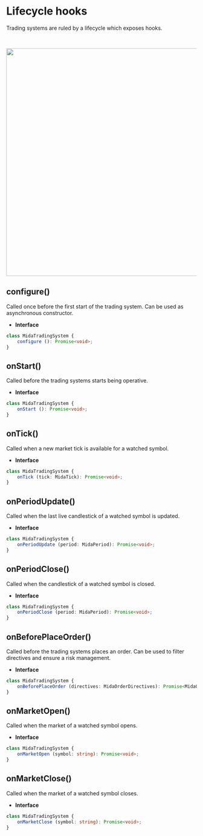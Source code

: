 # Lifecycle hooks
Trading systems are ruled by a lifecycle which exposes hooks.

<br>
<p align="center">
    <img src="/expert-advisor-lifecycle.svg" width="600px">
</p>

## configure()
Called once before the first start of the trading system. Can be used
as asynchronous constructor.

- **Interface**
```typescript
class MidaTradingSystem {
    configure (): Promise<void>;
}
```

## onStart()
Called before the trading systems starts being operative.

- **Interface**
```typescript
class MidaTradingSystem {
    onStart (): Promise<void>;
}
```

## onTick()
Called when a new market tick is available for a watched symbol.

- **Interface**
```typescript
class MidaTradingSystem {
    onTick (tick: MidaTick): Promise<void>;
}
```

## onPeriodUpdate()
Called when the last live candlestick of a watched symbol is updated.

- **Interface**
```typescript
class MidaTradingSystem {
    onPeriodUpdate (period: MidaPeriod): Promise<void>;
}
```

## onPeriodClose()
Called when the candlestick of a watched symbol is closed.

- **Interface**
```typescript
class MidaTradingSystem {
    onPeriodClose (period: MidaPeriod): Promise<void>;
}
```

## onBeforePlaceOrder()
Called before the trading systems places an order. Can be used
to filter directives and ensure a risk management.

- **Interface**
```typescript
class MidaTradingSystem {
    onBeforePlaceOrder (directives: MidaOrderDirectives): Promise<MidaOrderDirectives>;
}
```

## onMarketOpen()
Called when the market of a watched symbol opens.

- **Interface**
```typescript
class MidaTradingSystem {
    onMarketOpen (symbol: string): Promise<void>;
}
```

## onMarketClose()
Called when the market of a watched symbol closes.

- **Interface**
```typescript
class MidaTradingSystem {
    onMarketClose (symbol: string): Promise<void>;
}
```
